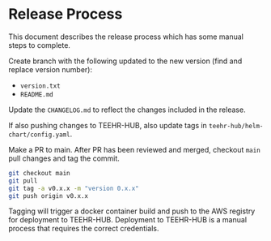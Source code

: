 # Release Process
This document describes the release process which has some manual steps to complete.

Create branch with the following updated to the new version (find and replace version number):
- `version.txt`
- `README.md`

Update the `CHANGELOG.md` to reflect the changes included in the release.

If also pushing changes to TEEHR-HUB, also update tags in `teehr-hub/helm-chart/config.yaml`.

Make a PR to main.  After PR has been reviewed and merged, checkout `main` pull changes and tag the commit.

```bash
git checkout main
git pull
git tag -a v0.x.x -m "version 0.x.x"
git push origin v0.x.x
```
Tagging will trigger a docker container build and push to the AWS registry for deployment to TEEHR-HUB.
Deployment to TEEHR-HUB is a manual process that requires the correct credentials.